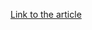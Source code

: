 [Link to the article](https://thehackernews.com/2025/09/weekly-recap-bootkit-malware-ai-powered.html)
